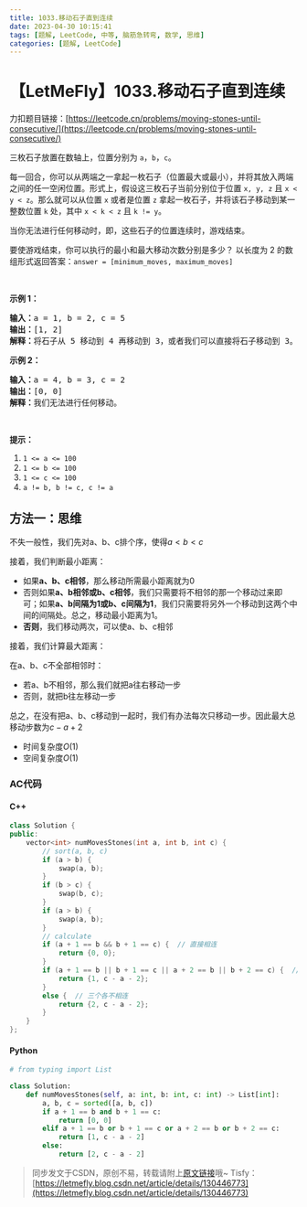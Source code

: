 ```yaml
---
title: 1033.移动石子直到连续
date: 2023-04-30 10:15:41
tags: [题解, LeetCode, 中等, 脑筋急转弯, 数学, 思维]
categories: [题解, LeetCode]
---
```


# 【LetMeFly】1033.移动石子直到连续

力扣题目链接：[https://leetcode.cn/problems/moving-stones-until-consecutive/](https://leetcode.cn/problems/moving-stones-until-consecutive/)

<p>三枚石子放置在数轴上，位置分别为 <code>a</code>，<code>b</code>，<code>c</code>。</p>

<p>每一回合，你可以从两端之一拿起一枚石子（位置最大或最小），并将其放入两端之间的任一空闲位置。形式上，假设这三枚石子当前分别位于位置 <code>x, y, z</code> 且 <code>x < y < z</code>。那么就可以从位置 <code>x</code> 或者是位置 <code>z</code> 拿起一枚石子，并将该石子移动到某一整数位置 <code>k</code> 处，其中 <code>x < k < z</code> 且 <code>k != y</code>。</p>

<p>当你无法进行任何移动时，即，这些石子的位置连续时，游戏结束。</p>

<p>要使游戏结束，你可以执行的最小和最大移动次数分别是多少？ 以长度为 2 的数组形式返回答案：<code>answer = [minimum_moves, maximum_moves]</code></p>

<p> </p>

<p><strong>示例 1：</strong></p>

<pre>
<strong>输入：</strong>a = 1, b = 2, c = 5
<strong>输出：</strong>[1, 2]
<strong>解释：</strong>将石子从 5 移动到 4 再移动到 3，或者我们可以直接将石子移动到 3。
</pre>

<p><strong>示例 2：</strong></p>

<pre>
<strong>输入：</strong>a = 4, b = 3, c = 2
<strong>输出：</strong>[0, 0]
<strong>解释：</strong>我们无法进行任何移动。
</pre>

<p> </p>

<p><strong>提示：</strong></p>

<ol>
	<li><code>1 <= a <= 100</code></li>
	<li><code>1 <= b <= 100</code></li>
	<li><code>1 <= c <= 100</code></li>
	<li><code>a != b, b != c, c != a</code></li>
</ol>


    
## 方法一：思维

不失一般性，我们先对a、b、c排个序，使得$a<b<c$

接着，我们判断最小距离：

+ 如果**a、b、c相邻**，那么移动所需最小距离就为0
+ 否则如果**a、b相邻或b、c相邻**，我们只需要将不相邻的那一个移动过来即可；如果**a、b间隔为1或b、c间隔为1**，我们只需要将另外一个移动到这两个中间的间隔处。总之，移动最小距离为1。
+ **否则**，我们移动两次，可以使a、b、c相邻

接着，我们计算最大距离：

在a、b、c不全部相邻时：

+ 若a、b不相邻，那么我们就把a往右移动一步
+ 否则，就把b往左移动一步

总之，在没有把a、b、c移动到一起时，我们有办法每次只移动一步。因此最大总移动步数为$c-a+2$

+ 时间复杂度$O(1)$
+ 空间复杂度$O(1)$

### AC代码

#### C++

```cpp
class Solution {
public:
    vector<int> numMovesStones(int a, int b, int c) {
        // sort(a, b, c)
        if (a > b) {
            swap(a, b);
        }
        if (b > c) {
            swap(b, c);
        }
        if (a > b) {
            swap(a, b);
        }
        // calculate
        if (a + 1 == b && b + 1 == c) {  // 直接相连
            return {0, 0};
        }
        if (a + 1 == b || b + 1 == c || a + 2 == b || b + 2 == c) {  // 有两个相连 或 有两个间隔为2
            return {1, c - a - 2};
        }
        else {  // 三个各不相连
            return {2, c - a - 2};
        }
    }
};
```

#### Python

```python
# from typing import List

class Solution:
    def numMovesStones(self, a: int, b: int, c: int) -> List[int]:
        a, b, c = sorted([a, b, c])
        if a + 1 == b and b + 1 == c:
            return [0, 0]
        elif a + 1 == b or b + 1 == c or a + 2 == b or b + 2 == c:
            return [1, c - a - 2]
        else:
            return [2, c - a - 2]
```

> 同步发文于CSDN，原创不易，转载请附上[原文链接](https://blog.letmefly.xyz/2023/04/30/LeetCode%201033.%E7%A7%BB%E5%8A%A8%E7%9F%B3%E5%AD%90%E7%9B%B4%E5%88%B0%E8%BF%9E%E7%BB%AD/)哦~
> Tisfy：[https://letmefly.blog.csdn.net/article/details/130446773](https://letmefly.blog.csdn.net/article/details/130446773)
